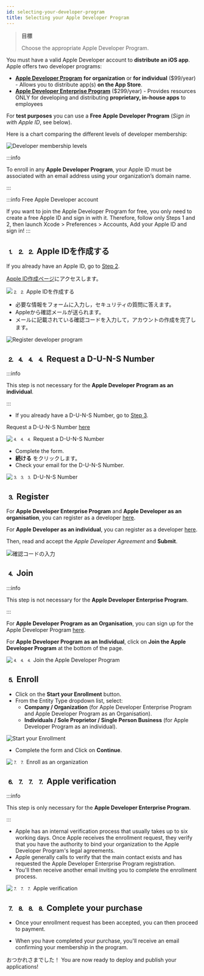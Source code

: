 ```yaml
---
id: selecting-your-developer-program
title: Selecting your Apple Developer Program
---
```


> **目標**
> 
> Choose the appropriate Apple Developer Program.

You must have a valid Apple Developer account to **distribute an iOS app**. Apple offers two developer programs:

* **[Apple Developer Program](https://developer.apple.com/programs/)** **for organization** or **for individual** ($99/year) - Allows you to distribute app(s) **on the App Store**.
* **[Apple Developer Enterprise Program](https://developer.apple.com/programs/enterprise/)** ($299/year) - Provides resources ONLY for developing and distributing **proprietary, in-house apps** to employees

For **test purposes** you can use a **Free Apple Developer Program** (*Sign in with Apple ID*, see below).

Here is a chart comparing the different levels of developer membership:

![Developer membership levels](img/FreeTestingAppleDeveloperAccount.png)

:::info

To enroll in any **Apple Developer Program**, your Apple ID must be associated with an email address using your organization’s domain name.

:::

:::info Free Apple Developer account

If you want to join the Apple Developer Program for free, you only need to create a free Apple ID and sign in with it. Therefore, follow only Steps 1 and 2, then launch Xcode > Preferences > Accounts, Add your Apple ID and sign in! :::

## ⒈ ⒉ ⒉ Apple IDを作成する

If you already have an Apple ID, go to [Step 2](#step-2-request-a-d-u-n-s-number).

[Apple ID作成ページ](https://appleid.apple.com/)にアクセスします。

![⒉ ⒉ Apple IDを作成する](img/Apple-ID-Creation-Page-4D-for-iOS.png)

* 必要な情報をフォームに入力し，セキュリティの質問に答えます。
* Appleから確認メールが送られます。
* メールに記載されている確認コードを入力して，アカウントの作成を完了します。

![Register developer program](img/Register-developer-program-4D-for-iOS.png)

## ⒉ ⒋ ⒋ ⒋ Request a D-U-N-S Number

:::info

This step is not necessary for the **Apple Developer Program as an individual**.

:::

* If you already have a D-U-N-S Number, go to [Step 3](#step-3-register).

Request a D-U-N-S Number [here](https://developer.apple.com/enroll/duns-lookup/#/search)

![⒋ ⒋ ⒋ Request a D-U-N-S Number](img/DUNS-Number-Organization-4D-for-iOS.png)

* Complete the form.
* **続ける** をクリックします。
* Check your email for the D-U-N-S Number.

![⒊ ⒊ ⒊ D-U-N-S Number](img/DUNS-Number-Apple-Mail_4D-for-iOS.png)

## ⒊ Register

For **Apple Developer Enterprise Program** and **Apple Developer as an organisation**, you can register as a developer [here](https://developer.apple.com/programs/enterprise/enroll/).

For **Apple Developer as an individual**, you can register as a developer [here](https://developer.apple.com/account/).


Then, read and accept the *Apple Developer Agreement* and **Submit**.

![確認コードの入力](img/Register-developer-4D-for-iOS.png)

## ⒋ Join

:::info

This step is not necessary for the **Apple Developer Enterprise Program**.

:::

For **Apple Developer Program as an Organisation**, you can sign up for the Apple Developer Program [here](https://developer.apple.com/enroll/enterprise/).

For **Apple Developer Program as an Individual**, click on **Join the Apple Developer Program** at the bottom of the page.

![⒋ ⒋ ⒋ Join the Apple Developer Program](img/Join-Apple-Developer-Program-individuals-4D-for-iOS.png)


## ⒌ Enroll

* Click on the **Start your Enrollment** button.
* From the Entity Type dropdown list, select:
    - **Company / Organization** (for Apple Developer Enterprise Program and Apple Developer Program as an Organisation).
    - **Individuals / Sole Proprietor / Single Person Business** (for Apple Developer Program as an individual).

![Start your Enrollment](img/Apple-Developer-Program-Individuals-4D-for-iOS.png)

* Complete the form and Click on **Continue**.

![⒎ ⒎ Enroll as an organization](img/Apple-Developer-Program-Enrollment-Organizations-4D-for-iOS.png)

## ⒍ ⒎ ⒎ ⒎ Apple verification

:::info

This step is  only necessary for the **Apple Developer Enterprise Program**.

:::

* Apple has an internal verification process that usually takes up to six working days. Once Apple receives the enrollment request, they verify that you have the authority to bind your organization to the Apple Developer Program's legal agreements.
* Apple generally calls to verify that the main contact exists and has requested the Apple Developer Enterprise Program registration.
* You'll then receive another email inviting you to complete the enrollment process.

![⒎ ⒎ ⒎ Apple verification](img/Confirmation-email-Organisations-4D-for-iOS.png)

## ⒎ ⒏ ⒏ ⒏ Complete your purchase

* Once your enrollment request has been accepted, you can then proceed to payment.

* When you have completed your purchase, you'll receive an email confirming your membership in the program.

おつかれさまでした！ You are now ready to deploy and publish your applications!
